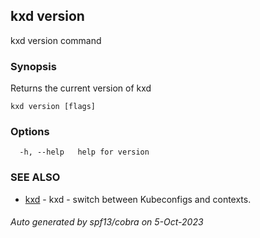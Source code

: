 ## kxd version

kxd version command

### Synopsis

Returns the current version of kxd

```
kxd version [flags]
```

### Options

```
  -h, --help   help for version
```

### SEE ALSO

* [kxd](kxd.md)	 - kxd - switch between Kubeconfigs and contexts.

###### Auto generated by spf13/cobra on 5-Oct-2023
